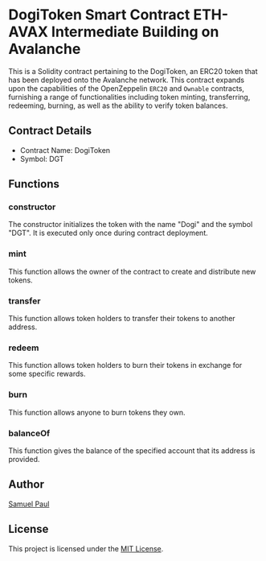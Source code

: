 # DogiToken Smart Contract ETH-AVAX Intermediate Building on Avalanche

This is a Solidity contract pertaining to the DogiToken, an ERC20 token that has been deployed onto the Avalanche network. This contract expands upon the capabilities of the OpenZeppelin `ERC20` and `Ownable` contracts, furnishing a range of functionalities including token minting, transferring, redeeming, burning, as well as the ability to verify token balances.

## Contract Details

- Contract Name: DogiToken
- Symbol: DGT

## Functions

### constructor

The constructor initializes the token with the name "Dogi" and the symbol "DGT". It is executed only once during contract deployment.

### mint

This function allows the owner of the contract to create and distribute new tokens.

### transfer

This function allows token holders to transfer their tokens to another address.

### redeem

This function allows token holders to burn their tokens in exchange for some specific rewards.

### burn

This function allows anyone to burn tokens they own.

### balanceOf

This function gives the balance of the specified account that its address is provided.

## Author

[Samuel Paul](https://github.com/samuepaul)

## License

This project is licensed under the [MIT License](LICENSE).
